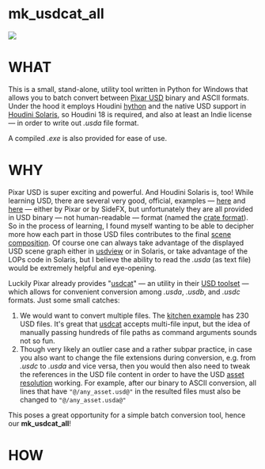 # mk_usdcat_all

![][banner]

# WHAT

This is a small, stand-alone, utility tool written in Python for Windows that allows you to batch convert between [Pixar USD] binary and ASCII formats. Under the hood it employs Houdini [hython] and the native USD support in [Houdini Solaris], so Houdini 18 is required, and also at least an Indie license — in order to write out *.usda* file format.

A compiled *.exe* is also provided for ease of use.

# WHY

Pixar USD is super exciting and powerful. And Houdini Solaris is, too! While learning USD, there are several very good, official, examples — [here][kitchen example] and [here][LOPs tutorials] — either by Pixar or by SideFX, but unfortunately they are all provided in USD binary — not human-readable — format (named the [crate format]). So in the process of learning, I found myself wanting to be able to decipher more how each part in those USD files contributes to the final [scene composition]. Of course one can always take advantage of the displayed USD scene graph either in [usdview] or in Solaris, or take advantage of the LOPs code in Solaris, but I believe the ability to read the *.usda* (as text file) would be extremely helpful and eye-opening. 

Luckily Pixar already provides "[usdcat]" — an utility in their [USD toolset] — which allows for convenient conversion among *.usda*, *.usdb*, and *.usdc* formats. Just some small catches:

1. We would want to convert multiple files. The [kitchen example] has 230 USD files. It's great that [usdcat] accepts multi-file input, but the idea of manually passing hundreds of file paths as command arguments sounds not so fun.
2. Though very likely an outlier case and a rather subpar practice, in case you also want to change the file extensions during conversion, e.g. from *.usdc* to *.usda* and vice versa, then you would then also need to tweak the references in the USD file content in order to have the USD [asset resolution] working. For example, after our binary to ASCII conversion, all lines that have `"@/any_asset.usd@"` in the resulted files must also be changed to `"@/any_asset.usda@"`

This poses a great opportunity for a simple batch conversion tool, hence our **mk_usdcat_all**!

# HOW

[banner]: ./img/mk_usdcat_all_banner.png
[hython]: https://www.sidefx.com/docs/houdini/hom/commandline.html#hython
[Pixar USD]: https://graphics.pixar.com/usd/docs/index.html
[Houdini Solaris]: https://www.sidefx.com/products/houdini/solaris/
[crate format]: http://graphics.pixar.com/usd/docs/USD-Glossary.html#USDGlossary-CrateFileFormat
[scene composition]: http://graphics.pixar.com/usd/files/Siggraph2019_USD%20Composition.pdf
[usdview]: https://graphics.pixar.com/usd/docs/USD-Toolset.html#USDToolset-usdview
[usdcat]: https://graphics.pixar.com/usd/docs/USD-Toolset.html#USDToolset-usdcat
[USD Toolset]: https://graphics.pixar.com/usd/docs/USD-Toolset.html
[kitchen example]: http://graphics.pixar.com/usd/downloads.html
[LOPs tutorials]: https://www.sidefx.com/docs/houdini/solaris/tutorials.html
[asset resolution]: http://graphics.pixar.com/usd/docs/USD-Glossary.html#USDGlossary-AssetResolution